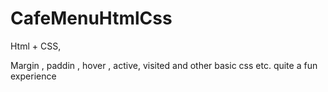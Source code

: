 # CafeMenuHtmlCss

Html + CSS,

Margin , paddin , hover , active, visited and other basic css etc. quite a fun experience
